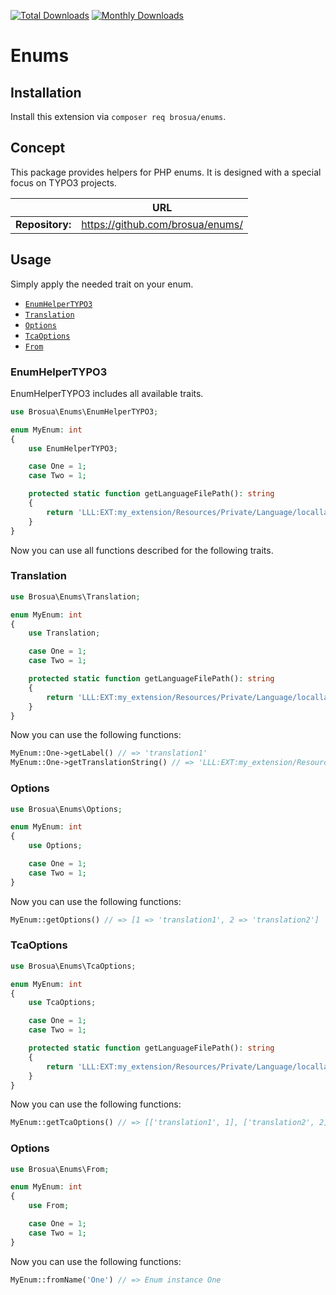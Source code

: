 [![Total Downloads](https://poser.pugx.org/brosua/form-search/d/total)](https://packagist.org/packages/brosua/enums)
[![Monthly Downloads](https://poser.pugx.org/brosua/form-search/d/monthly)](https://packagist.org/packages/brosua/enums)

# Enums

## Installation
Install this extension via `composer req brosua/enums`.

## Concept
This package provides helpers for PHP enums. It is designed with a special focus on TYPO3 projects.

|                  | URL                                                       |
|------------------|-----------------------------------------------------------|
| **Repository:**  | https://github.com/brosua/enums/                          |

## Usage

Simply apply the needed trait on your enum.

- [`EnumHelperTYPO3`](#enumhelpertypo3)
- [`Translation`](#translation)
- [`Options`](#options)
- [`TcaOptions`](#tcaoptions)
- [`From`](#from)

### EnumHelperTYPO3

EnumHelperTYPO3 includes all available traits.


```php
use Brosua\Enums\EnumHelperTYPO3;

enum MyEnum: int
{
    use EnumHelperTYPO3;

    case One = 1;
    case Two = 1;

    protected static function getLanguageFilePath(): string
    {
        return 'LLL:EXT:my_extension/Resources/Private/Language/locallang.xlf:myEnum.';
    }
}
```

Now you can use all functions described for the following traits.

### Translation

```php
use Brosua\Enums\Translation;

enum MyEnum: int
{
    use Translation;

    case One = 1;
    case Two = 1;

    protected static function getLanguageFilePath(): string
    {
        return 'LLL:EXT:my_extension/Resources/Private/Language/locallang.xlf:myEnum.';
    }
}
```

Now you can use the following functions:
```php
MyEnum::One->getLabel() // => 'translation1'
MyEnum::One->getTranslationString() // => 'LLL:EXT:my_extension/Resources/Private/Language/locallang.xlf:myEnum.One'
```

### Options

```php
use Brosua\Enums\Options;

enum MyEnum: int
{
    use Options;

    case One = 1;
    case Two = 1;
}
```

Now you can use the following functions:
```php
MyEnum::getOptions() // => [1 => 'translation1', 2 => 'translation2']
```

### TcaOptions

```php
use Brosua\Enums\TcaOptions;

enum MyEnum: int
{
    use TcaOptions;

    case One = 1;
    case Two = 1;

    protected static function getLanguageFilePath(): string
    {
        return 'LLL:EXT:my_extension/Resources/Private/Language/locallang.xlf:myEnum.';
    }
}
```

Now you can use the following functions:
```php
MyEnum::getTcaOptions() // => [['translation1', 1], ['translation2', 2]]
```

### Options

```php
use Brosua\Enums\From;

enum MyEnum: int
{
    use From;

    case One = 1;
    case Two = 1;
}
```

Now you can use the following functions:
```php
MyEnum::fromName('One') // => Enum instance One
```
